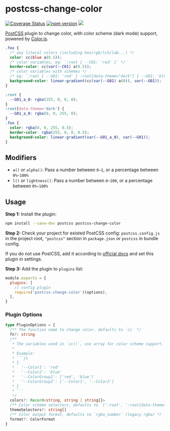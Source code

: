 # postcss-change-color

[![Coverage Status](https://coveralls.io/repos/github/ambar/postcss-change-color/badge.svg?branch=master)](https://coveralls.io/github/ambar/postcss-change-color?branch=master)
[![npm version](https://badgen.net/npm/v/postcss-change-color)](https://www.npmjs.com/package/postcss-change-color)
![](https://badgen.net/npm/types/postcss-change-color)

[PostCSS] plugin to change color, with color scheme (dark mode) support, powered by [Color.js].

```css
.foo {
  /* any literal colors (including hex/rgb/lch/lab...) */
  color: cc(blue a(0.5));
  /* color variables, eg: `:root { --C01: 'red' }` */
  border-color: cc(var(--C01) a(0.5));
  /* color variables with schemes */
  /* eg: `:root { --G01: 'red' } :root[data-theme="dark"] { --G01: 'blue' }` */
  background-color: linear-gradient(cc(var(--G01) a(0)), var(--G01));
}
```

```css
:root {
  --G01_a_0: rgba(255, 0, 0, 0);
}
:root[data-theme='dark'] {
  --G01_a_0: rgba(0, 0, 255, 0);
}
.foo {
  color: rgba(0, 0, 255, 0.5);
  border-color: rgba(255, 0, 0, 0.5);
  background-color: linear-gradient(var(--G01_a_0), var(--G01));
}
```

## Modifiers

- `a()` or `alpha()`: Pass a number between `0~1`, or a percentage between `0%~100%`
- `l()` or `lightness()`: Pass a number between `0~100`, or a percentage between `0%~100%`

## Usage

**Step 1:** Install the plugin:

```sh
npm install --save-dev postcss postcss-change-color
```

**Step 2:** Check your project for existed PostCSS config: `postcss.config.js` in the project root, `"postcss"` section in `package.json` or `postcss` in bundle config.

If you do not use PostCSS, add it according to [official docs] and set this plugin in settings.

**Step 3:** Add the plugin to `plugins` list:

```js
module.exports = {
  plugins: [
    // config plugin
    require('postcss-change-color')(options),
  ],
}
```

### Plugin Options

````ts
type PluginOptions = {
  /** The function name to change color, defaults to `cc` */
  fn?: string
  /**
   * The variables used in `cc()`, use array for color scheme support.
   *
   * Example:
   * ```js
   * {
   *   '--Color1': 'red'
   *   '--Color2': 'blue'
   *   '--ColorGroup1': ['red', 'blue']
   *   '--ColorGroup2': ['--Color1', '--Color2']
   * }
   * ```
   */
  colors?: Record<string, string | string[]>
  /** Color scheme selectors, defaults to `[':root', ':root[data-theme="dark"]']` */
  themeSelectors?: string[]
  /** Color output format, defaults to `rgba_number` (legacy rgba) */
  format?: ColorFormat
}
````

[postcss]: https://github.com/postcss/postcss
[color.js]: https://colorjs.io/
[official docs]: https://github.com/postcss/postcss#usage
